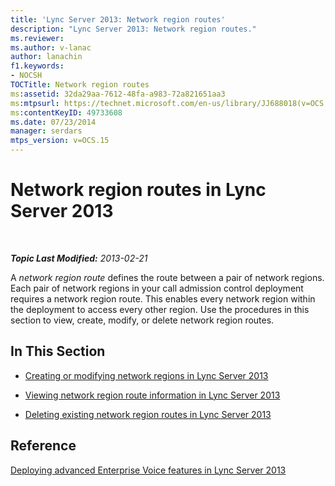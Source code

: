 ```yaml
---
title: 'Lync Server 2013: Network region routes'
description: "Lync Server 2013: Network region routes."
ms.reviewer: 
ms.author: v-lanac
author: lanachin
f1.keywords:
- NOCSH
TOCTitle: Network region routes
ms:assetid: 32da29aa-7612-48fa-a983-72a821651aa3
ms:mtpsurl: https://technet.microsoft.com/en-us/library/JJ688018(v=OCS.15)
ms:contentKeyID: 49733608
ms.date: 07/23/2014
manager: serdars
mtps_version: v=OCS.15
---
```


# Network region routes in Lync Server 2013

<div data-xmlns="http://www.w3.org/1999/xhtml">

<div class="topic" data-xmlns="http://www.w3.org/1999/xhtml" data-msxsl="urn:schemas-microsoft-com:xslt" data-cs="https://msdn.microsoft.com/">

<div data-asp="https://msdn2.microsoft.com/asp">



</div>

<div id="mainSection">

<div id="mainBody">

<span> </span>

_**Topic Last Modified:** 2013-02-21_

A *network region route* defines the route between a pair of network regions. Each pair of network regions in your call admission control deployment requires a network region route. This enables every network region within the deployment to access every other region. Use the procedures in this section to view, create, modify, or delete network region routes.

<div>

## In This Section

  - [Creating or modifying network regions in Lync Server 2013](lync-server-2013-creating-or-modifying-network-regions.md)

  - [Viewing network region route information in Lync Server 2013](lync-server-2013-viewing-network-region-route-information.md)

  - [Deleting existing network region routes in Lync Server 2013](lync-server-2013-deleting-existing-network-region-routes.md)

</div>

<div>

## Reference

[Deploying advanced Enterprise Voice features in Lync Server 2013](lync-server-2013-deploying-advanced-enterprise-voice-features.md)

</div>

</div>

<span> </span>

</div>

</div>

</div>

